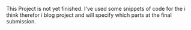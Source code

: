 This Project is not yet finished. I've used some snippets of code for the i think therefor i blog project and will specify which parts at the final submission. 